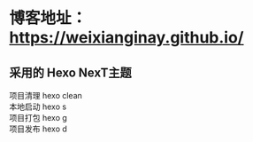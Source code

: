 # 博客地址： https://weixianginay.github.io/
  
## 采用的 Hexo NexT主题

项目清理 hexo clean <br/>
本地启动 hexo s <br/>
项目打包 hexo g <br/>
项目发布 hexo d <br/>
